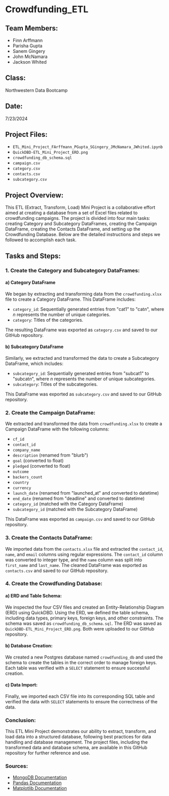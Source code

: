 # Crowdfunding_ETL

## Team Members:
- Finn Arffmann
- Parisha Gupta
- Sanem Gingery
- John McNamara
- Jackson Whited

## Class:
Northwestern Data Bootcamp

## Date:
7/23/2024

## Project Files:
- `ETL_Mini_Project_FArffmann_PGupta_SGingery_JMcNamara_JWhited.ipynb`
- `QuickDBD-ETL_Mini_Project_ERD.png`
- `crowdfunding_db_schema.sql`
- `campaign.csv`
- `category.csv`
- `contacts.csv`
- `subcategory.csv`

## Project Overview:
This ETL (Extract, Transform, Load) Mini Project is a collaborative effort aimed at creating a database from a set of Excel files related to crowdfunding campaigns. The project is divided into four main tasks: creating Category and Subcategory DataFrames, creating the Campaign DataFrame, creating the Contacts DataFrame, and setting up the Crowdfunding Database. Below are the detailed instructions and steps we followed to accomplish each task.

## Tasks and Steps:

### 1. Create the Category and Subcategory DataFrames:

#### a) Category DataFrame
We began by extracting and transforming data from the `crowdfunding.xlsx` file to create a Category DataFrame. This DataFrame includes:
- `category_id`: Sequentially generated entries from "cat1" to "cat*n*", where *n* represents the number of unique categories.
- `category`: Titles of the categories.

The resulting DataFrame was exported as `category.csv` and saved to our GitHub repository.

#### b) Subcategory DataFrame
Similarly, we extracted and transformed the data to create a Subcategory DataFrame, which includes:
- `subcategory_id`: Sequentially generated entries from "subcat1" to "subcat*n*", where *n* represents the number of unique subcategories.
- `subcategory`: Titles of the subcategories.

This DataFrame was exported as `subcategory.csv` and saved to our GitHub repository.

### 2. Create the Campaign DataFrame:
We extracted and transformed the data from `crowdfunding.xlsx` to create a Campaign DataFrame with the following columns:
- `cf_id`
- `contact_id`
- `company_name`
- `description` (renamed from "blurb")
- `goal` (converted to float)
- `pledged` (converted to float)
- `outcome`
- `backers_count`
- `country`
- `currency`
- `launch_date` (renamed from "launched_at" and converted to datetime)
- `end_date` (renamed from "deadline" and converted to datetime)
- `category_id` (matched with the Category DataFrame)
- `subcategory_id` (matched with the Subcategory DataFrame)

This DataFrame was exported as `campaign.csv` and saved to our GitHub repository.

### 3. Create the Contacts DataFrame:
We imported data from the `contacts.xlsx` file and extracted the `contact_id`, `name`, and `email` columns using regular expressions. The `contact_id` column was converted to integer type, and the `name` column was split into `first_name` and `last_name`. The cleaned DataFrame was exported as `contacts.csv` and saved to our GitHub repository.

### 4. Create the Crowdfunding Database:

#### a) ERD and Table Schema:
We inspected the four CSV files and created an Entity-Relationship Diagram (ERD) using QuickDBD. Using the ERD, we defined the table schema, including data types, primary keys, foreign keys, and other constraints. The schema was saved as `crowdfunding_db_schema.sql`. The ERD was saved as `QuickDBD-ETL_Mini_Project_ERD.png`. Both were uploaded to our GitHub repository.

#### b) Database Creation:
We created a new Postgres database named `crowdfunding_db` and used the schema to create the tables in the correct order to manage foreign keys. Each table was verified with a `SELECT` statement to ensure successful creation.

#### c) Data Import:
Finally, we imported each CSV file into its corresponding SQL table and verified the data with `SELECT` statements to ensure the correctness of the data.

### Conclusion:
This ETL Mini Project demonstrates our ability to extract, transform, and load data into a structured database, following best practices for data handling and database management. The project files, including the transformed data and database schema, are available in this GitHub repository for further reference and use.


### Sources:
- [MongoDB Documentation](https://docs.mongodb.com/)
- [Pandas Documentation](https://pandas.pydata.org/pandas-docs/stable/)
- [Matplotlib Documentation](https://matplotlib.org/stable/contents.html)
